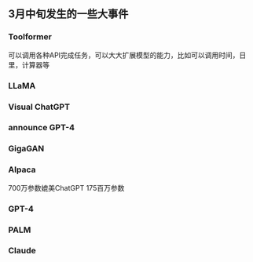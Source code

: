 
















## 3月中旬发生的一些大事件
### Toolformer
可以调用各种API完成任务，可以大大扩展模型的能力，比如可以调用时间，日里，计算器等

### LLaMA

### Visual ChatGPT

### announce GPT-4

### GigaGAN

### AIpaca 
700万参数媲美ChatGPT 175百万参数

### GPT-4

### PALM

### Claude
